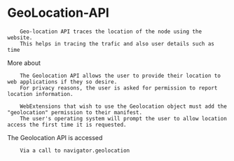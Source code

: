 # GeoLocation-API

        Geo-location API traces the location of the node using the website.
        This helps in tracing the trafic and also user details such as time
              
              
 More about
 
        The Geolocation API allows the user to provide their location to web applications if they so desire.
        For privacy reasons, the user is asked for permission to report location information.

        WebExtensions that wish to use the Geolocation object must add the "geolocation" permission to their manifest.
        The user's operating system will prompt the user to allow location access the first time it is requested.
                
                
 The Geolocation API is accessed
 
        Via a call to navigator.geolocation
